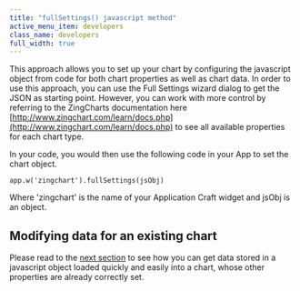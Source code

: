 ```yaml
---
title: "fullSettings() javascript method"
active_menu_item: developers
class_name: developers
full_width: true
---
```



This approach allows you to set up your chart by configuring the javascript object from code for both chart properties as well as chart data. In order to use this approach, you can use the Full Settings wizard dialog to get the JSON as starting point. However, you can work with more control by referring to the ZingCharts documentation here [http://www.zingchart.com/learn/docs.php](http://www.zingchart.com/learn/docs.php) to see all available properties for each chart type.

In your code, you would then use the following code in your App to set the chart object.

    app.w('zingchart').fullSettings(jsObj) 
   

Where 'zingchart' is the name of your Application Craft widget and jsObj is an object.

## Modifying data for an existing chart

Please read to the [next section](/developers/documentation/product-guide/advanced-important-widgets/zing-charts/adding-data-from-javascript2) to see how you can get data stored in a javascript object loaded quickly and easily into a chart, whose other properties are already correctly set.


